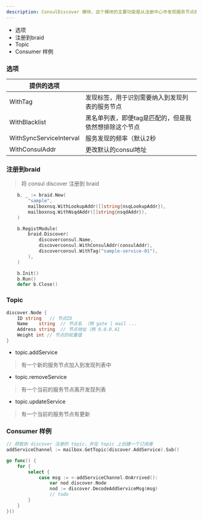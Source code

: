 ```yaml
---
description: ConsulDiscover 模块，这个模块的主要功能是从注册中心中发现服务节点的变更情况，并发布消息通知到其他模块。
---
```


* 选项
* 注册到braid
* Topic
* Consumer 样例

### 选项
| 提供的选项 |  |
| ---- | ---- | 
| WithTag | 发现标签，用于识别需要纳入到发现列表的服务节点 |
| WithBlacklist | 黑名单列表，即便tag是匹配的，但是我依然想排除这个节点 |
| WithSyncServiceInterval | 服务发现的频率（默认2秒 |
| WithConsulAddr | 更改默认的consul地址 |


### 注册到braid

> 将 consul discover 注册到 braid
```go
    b, _ := braid.New(
		"sample",
		mailboxnsq.WithLookupAddr([]string{nsqLookupAddr}),
		mailboxnsq.WithNsqdAddr([]string{nsqdAddr}),
	)

	b.RegistModule(
		braid.Discover(
			discoverconsul.Name,
			discoverconsul.WithConsulAddr(consulAddr),
			discoverconsul.WithTag("sample-service-01"),
		),
	)

	b.Init()
	b.Run()
	defer b.Close()
```

### Topic
```go
discover.Node {
	ID string	// 节点ID
	Name    string  // 节点名 （例 gate | mail ...
	Address string	// 节点地址（例 0.0.0.41
	Weight int // 节点的权重值
}
```

* topic.addService
 > 有一个新的服务节点加入到发现列表中
* topic.removeService
 > 有一个当前的服务节点离开发现列表
* topic.updateService
 > 有一个当前的服务节点有更新

### Consumer 样例
```go
// 获取到 discover 注册的 topic，并在 topic 上创建一个订阅者 
addServiceChannel := mailbox.GetTopic(discover.AddService).Sub()

go func() {
	for {
		select {
			case msg := <-addServiceChannel.OnArrived():
				var nod discover.Node
				nod := discover.DecodeAddServiceMsg(msg)
				// todo
		}
	}
}()
```